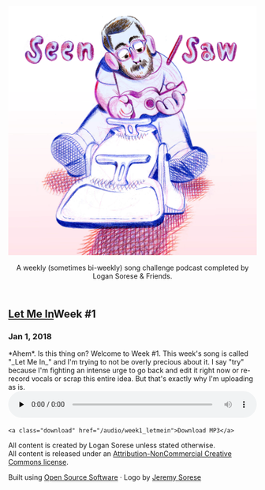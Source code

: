 <!DOCTYPE html>
<html>
  <head><title>Seen/Saw</title>
<meta charset="utf-8"/>
<meta name="viewport" content="width=device-width, initial-scale=1"/>
<link rel="stylesheet" href="/assets/css/index.css"/>
<meta http-equiv="Content-type" content="text/html; charset=utf-8"/>
<meta name="viewport" content="width=device-width, initial-scale=1.0, maximum-scale=1.0, minimum-scale=1.0, user-scalable=0, minimal-ui"/>
<meta name="apple-mobile-web-app-capable" content="yes"/>
<link rel="favicon" sizes="64x64" href="favicon.ico"/>
<link rel="apple-touch-icon" sizes="180x180" href="/apple-touch-icon.png"/>
<link rel="icon" type="image/png" sizes="32x32" href="/favicon-32x32.png"/>
<link rel="icon" type="image/png" sizes="16x16" href="/favicon-16x16.png"/>
<link rel="manifest" href="/manifest.json"/>
<meta name="theme-color" content="#ffffff"/>
<meta name="description" content="A weekly song challenge podcast completed by Logan Sorese &amp; Friends."/>
<script async="" src="https://www.googletagmanager.com/gtag/js?id=UA-102698021-2"></script>
<script>
  window.dataLayer = window.dataLayer || [];
  function gtag(){dataLayer.push(arguments);}
  gtag('js', new Date());
  gtag('config', 'UA-102698021-2');
</script></head>
  <body>
    <div class="base">
      <header><a class="logo wrap" href="http://seen-saw.com"><img src="assets/images/logo.jpg"></a>
        <div class="links"><a class="apple" href="https://itunes.apple.com/us/podcast/seen-saw-podcast/id1330525542" data-tooltip="Subscribe on Apple Podcasts" target="_blank"><span class="fa fa-apple"></span></a><a class="rss" href="/podcast.xml" data-tooltip="Subscribe Basically Anywhere" target="_blank"><span class="fa fa-rss"></span></a><a class="rss" href="http://twitter.com/logibear" data-tooltip="Twitter Horseshit" target="_blank"><span class="fa fa-twitter"></span></a></div>
        <div class="desc"> 
          <div class="wrap">
            <p>A weekly (sometimes bi-weekly) song challenge podcast completed by Logan Sorese &amp; Friends.</p>
          </div>
        </div>
      </header><article>
  <div class="wrap">
    <h2> <a href="/podcast/let-me-in.html">Let Me In</a><span>Week &#35;1</span>        </h2>
    <h3>Jan 1, 2018</h3>*Ahem*. Is this thing on? Welcome to Week #1. This week's song is called "_Let Me In_" and I'm trying to not be overly precious about it. I say "try" because I'm fighting an intense urge to go back and edit it right now or re-record vocals or scrap this entire idea. But that's exactly why I'm uploading as is.

<audio preload="none" style="width: 100%;" class="audio" controls="controls">
    <source type="audio/mp3" src="http://seen-saw.com/audio/week1_letmein.mp3" />
    <a href=""></a>
</audio>


    <a class="download" href="/audio/week1_letmein">Download MP3</a>    
  </div>
</article>  
      <footer>
  <p>All content is created by Logan Sorese unless stated otherwise. <br/> All content is released under an <a href="https://creativecommons.org/licenses/by-nc/3.0/" target="_blank"> Attribution-NonCommercial Creative Commons license</a>.</p>
  <p>Built using <a href="/opensource.html">Open Source Software</a> &middot; Logo by <a href="http://jeremysorese.com" target="_blank">Jeremy Sorese</a></p>
</footer>
<div class="about">
  <!--.about__content 
  .wrap
    p 
  -->
  <!--.wrap
  .about__circle
    .about__circle__inside About
  -->
</div>
<script src="/assets/js/app-min.js"></script>
    </div>
  </body>
</html>